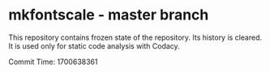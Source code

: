 # mkfontscale - master branch

This repository contains frozen state of the repository.
Its history is cleared. It is used only for static code
analysis with Codacy.

Commit Time: 1700638361